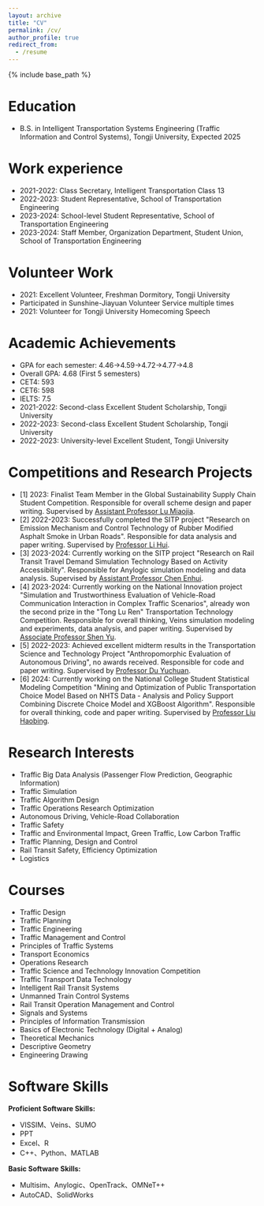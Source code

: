 ```yaml
---
layout: archive
title: "CV"
permalink: /cv/
author_profile: true
redirect_from:
  - /resume
---
```


{% include base_path %}

Education
======
* B.S. in Intelligent Transportation Systems Engineering (Traffic Information and Control Systems), Tongji University, Expected 2025

Work experience
======
* 2021-2022: Class Secretary, Intelligent Transportation Class 13
* 2022-2023: Student Representative, School of Transportation Engineering
* 2023-2024: School-level Student Representative, School of Transportation Engineering
* 2023-2024: Staff Member, Organization Department, Student Union, School of Transportation Engineering

Volunteer Work
======
* 2021: Excellent Volunteer, Freshman Dormitory, Tongji University
* Participated in Sunshine-Jiayuan Volunteer Service multiple times
* 2021: Volunteer for Tongji University Homecoming Speech

Academic Achievements
======
* GPA for each semester: 4.46->4.59->4.72->4.77->4.8
* Overall GPA: 4.68 (First 5 semesters)
* CET4: 593
* CET6: 598
* IELTS: 7.5
* 2021-2022: Second-class Excellent Student Scholarship, Tongji University
* 2022-2023: Second-class Excellent Student Scholarship, Tongji University
* 2022-2023: University-level Excellent Student, Tongji University

Competitions and Research Projects
======
* [1] 2023: Finalist Team Member in the Global Sustainability Supply Chain Student Competition. Responsible for overall scheme design and paper writing. Supervised by [Assistant Professor Lu Miaojia](https://tjjt.tongji.edu.cn/szdw1/jsml2/ysglgcx1/lmj.htm).
* [2] 2022-2023: Successfully completed the SITP project "Research on Emission Mechanism and Control Technology of Rubber Modified Asphalt Smoke in Urban Roads". Responsible for data analysis and paper writing. Supervised by [Professor Li Hui](https://cst.tongji.edu.cn/cyfc/xsdtr.htm).
* [3] 2023-2024: Currently working on the SITP project "Research on Rail Transit Travel Demand Simulation Technology Based on Activity Accessibility". Responsible for Anylogic simulation modeling and data analysis. Supervised by [Assistant Professor Chen Enhui](https://tjjt.tongji.edu.cn/info/2970/10190.htm).
* [4] 2023-2024: Currently working on the National Innovation project "Simulation and Trustworthiness Evaluation of Vehicle-Road Communication Interaction in Complex Traffic Scenarios", already won the second prize in the "Tong Lu Ren" Transportation Technology Competition. Responsible for overall thinking, Veins simulation modeling and experiments, data analysis, and paper writing. Supervised by [Associate Professor Shen Yu](http://steps.group/pd.jsp?id=3).
* [5] 2022-2023: Achieved excellent midterm results in the Transportation Science and Technology Project "Anthropomorphic Evaluation of Autonomous Driving", no awards received. Responsible for code and paper writing. Supervised by [Professor Du Yuchuan](http://steps.group/pd.jsp?id=1&fromColId=0#_pp=0_489_1).
* [6] 2024: Currently working on the National College Student Statistical Modeling Competition "Mining and Optimization of Public Transportation Choice Model Based on NHTS Data - Analysis and Policy Support Combining Discrete Choice Model and XGBoost Algorithm". Responsible for overall thinking, code and paper writing. Supervised by [Professor Liu Haobing](https://tjjt.tongji.edu.cn/szdw1/jsml2/jtgcx1/lhb.htm).
  
Research Interests
======
* Traffic Big Data Analysis (Passenger Flow Prediction, Geographic Information)
* Traffic Simulation
* Traffic Algorithm Design
* Traffic Operations Research Optimization
* Autonomous Driving, Vehicle-Road Collaboration
* Traffic Safety
* Traffic and Environmental Impact, Green Traffic, Low Carbon Traffic
* Traffic Planning, Design and Control
* Rail Transit Safety, Efficiency Optimization
* Logistics

Courses
======
* Traffic Design
* Traffic Planning
* Traffic Engineering
* Traffic Management and Control
* Principles of Traffic Systems
* Transport Economics
* Operations Research
* Traffic Science and Technology Innovation Competition
* Traffic Transport Data Technology
* Intelligent Rail Transit Systems
* Unmanned Train Control Systems
* Rail Transit Operation Management and Control
* Signals and Systems
* Principles of Information Transmission
* Basics of Electronic Technology (Digital + Analog)
* Theoretical Mechanics
* Descriptive Geometry
* Engineering Drawing

Software Skills
======
**Proficient Software Skills:**
- VISSIM、Veins、SUMO
- PPT
- Excel、R
- C++、Python、MATLAB

**Basic Software Skills:**
- Multisim、Anylogic、OpenTrack、OMNeT++
- AutoCAD、SolidWorks
